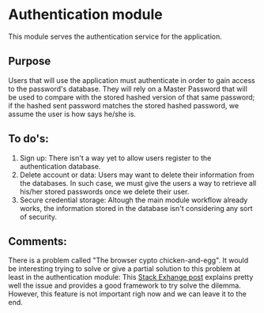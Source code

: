 # Authentication module

This module serves the authentication service for the application.

## Purpose

Users that will use the application must authenticate in order to gain access to the password's database. They will rely on a Master Password that will be used to compare with the stored hashed version of that same password; if the hashed sent password matches the stored hashed password, we assume the user is how says he/she is.

## To do's:

1. Sign up: There isn't a way yet to allow users register to the authentication database.
2. Delete account or data: Users may want to delete their information from the databases. In such case, we must give the users a way to retrieve all his/her stored passwords once we delete their user.
3. Secure credential storage: Altough the main module workflow already works, the information stored in the database isn't considering any sort of security.

## Comments:

There is a problem called "The browser cypto chicken-and-egg". It would be interesting trying to solve or give a partial solution to this problem at least in the authentication module:
This [Stack Exhange post](https://security.stackexchange.com/questions/238441/solution-to-the-browser-crypto-chicken-and-egg-problem) explains pretty well the issue and provides a good framework to try solve the dilemma. However, this feature is not important righ now and we can leave it to the end.

